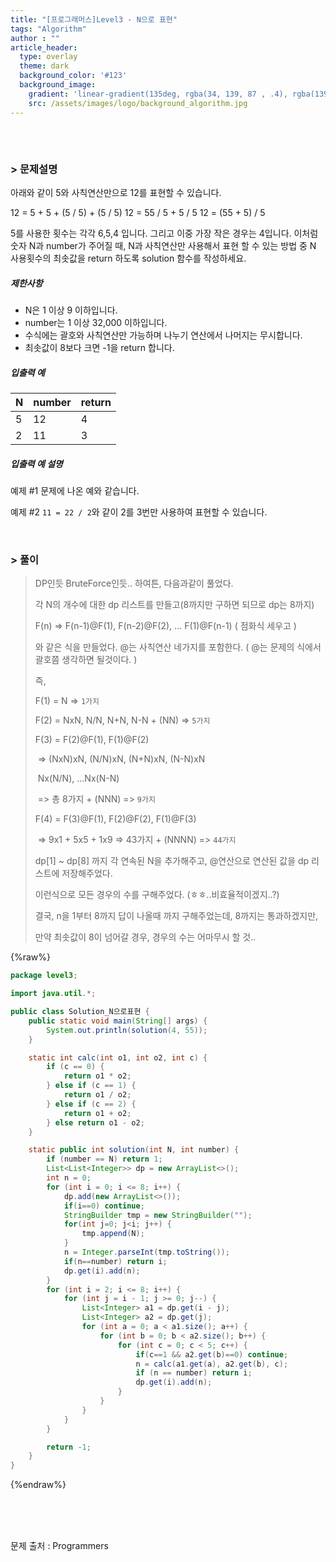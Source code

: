 ```yaml
---
title: "[프로그래머스]Level3 - N으로 표현"
tags: "Algorithm"
author : ""
article_header:
  type: overlay
  theme: dark
  background_color: '#123'
  background_image:
    gradient: 'linear-gradient(135deg, rgba(34, 139, 87 , .4), rgba(139, 34, 139, .4))'
    src: /assets/images/logo/background_algorithm.jpg
---
```






###### <br/>

### > 문제설명

아래와 같이 5와 사칙연산만으로 12를 표현할 수 있습니다.

12 = 5 + 5 + (5 / 5) + (5 / 5)
12 = 55 / 5 + 5 / 5
12 = (55 + 5) / 5

5를 사용한 횟수는 각각 6,5,4 입니다. 그리고 이중 가장 작은 경우는 4입니다.
이처럼 숫자 N과 number가 주어질 때, N과 사칙연산만 사용해서 표현 할 수 있는 방법 중 N 사용횟수의 최솟값을 return 하도록 solution 함수를 작성하세요.

##### 제한사항

- N은 1 이상 9 이하입니다.
- number는 1 이상 32,000 이하입니다.
- 수식에는 괄호와 사칙연산만 가능하며 나누기 연산에서 나머지는 무시합니다.
- 최솟값이 8보다 크면 -1을 return 합니다.

##### 입출력 예

| N    | number | return |
| ---- | ------ | ------ |
| 5    | 12     | 4      |
| 2    | 11     | 3      |

##### 입출력 예 설명

예제 #1
문제에 나온 예와 같습니다.

예제 #2
`11 = 22 / 2`와 같이 2를 3번만 사용하여 표현할 수 있습니다.

<br>



### > 풀이

>DP인듯 BruteForce인듯.. 하여튼, 다음과같이 풀었다.
>
>각 N의 개수에 대한 dp 리스트를 만들고(8까지만 구하면 되므로 dp는 8까지) 
>
>F(n) => F(n-1)@F(1), F(n-2)@F(2), ... F(1)@F(n-1)	( 점화식 세우고 )
>
>와 같은 식을 만들었다. @는 사칙연산 네가지를 포함한다. ( @는 문제의 식에서 괄호쯤 생각하면 될것이다. )
>
>즉, 
>
>F(1) = N => `1가지`
>
>F(2) = NxN, N/N, N+N, N-N + (NN) => `5가지`
>
>F(3) = F(2)@F(1), F(1)@F(2)
>
>​		=> (NxN)xN, (N/N)xN, (N+N)xN, (N-N)xN
>
>​			Nx(N/N), ...Nx(N-N)
>
>​		=> 총 8가지 + (NNN) => `9가지`
>
>F(4) = F(3)@F(1), F(2)@F(2), F(1)@F(3)
>
>​		=> 9x1 + 5x5 + 1x9 => 43가지 + (NNNN) => `44가지`
>
>dp[1] ~ dp[8] 까지 각 연속된 N을 추가해주고, @연산으로 연산된 값을 dp 리스트에 저장해주었다.
>
>이런식으로 모든 경우의 수를 구해주었다. (ㅎㅎ..비효율적이겠지..?)
>
>결국, n을 1부터 8까지 답이 나올때 까지 구해주었는데, 8까지는 통과하겠지만,
>
>만약 최솟값이 8이 넘어갈 경우, 경우의 수는 어마무시 할 것..

{%raw%}

~~~java
package level3;

import java.util.*;

public class Solution_N으로표현 {
	public static void main(String[] args) {
		System.out.println(solution(4, 55));
	}

	static int calc(int o1, int o2, int c) {
		if (c == 0) {
			return o1 * o2;
		} else if (c == 1) {
			return o1 / o2;
		} else if (c == 2) {
			return o1 + o2;
		} else return o1 - o2;
	}

	static public int solution(int N, int number) {
		if (number == N) return 1;
		List<List<Integer>> dp = new ArrayList<>();
		int n = 0;
		for (int i = 0; i <= 8; i++) {
			dp.add(new ArrayList<>());
			if(i==0) continue;
			StringBuilder tmp = new StringBuilder("");
			for(int j=0; j<i; j++) {
				tmp.append(N);
			}
			n = Integer.parseInt(tmp.toString());
			if(n==number) return i;
			dp.get(i).add(n);
		}
		for (int i = 2; i <= 8; i++) {
			for (int j = i - 1; j >= 0; j--) {
				List<Integer> a1 = dp.get(i - j);
				List<Integer> a2 = dp.get(j);
				for (int a = 0; a < a1.size(); a++) {
					for (int b = 0; b < a2.size(); b++) {
						for (int c = 0; c < 5; c++) {
							if(c==1 && a2.get(b)==0) continue;
							n = calc(a1.get(a), a2.get(b), c);
							if (n == number) return i;
							dp.get(i).add(n);
						}
					}
				}
			}
		}

		return -1;
	}
}

~~~

{%endraw%}

<br/>

<br/>

<br/>

문제 출처 : Programmers

<br/>

<br/>

<br/>